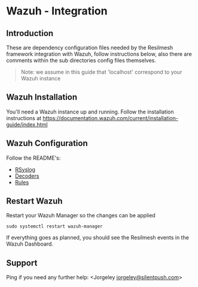 # Wazuh - Integration

## Introduction
These are dependency configuration files needed by the Resilmesh framework integration with Wazuh, follow instructions below, also there are comments within the sub directories config files themselves.

>Note: we assume in this guide that 'localhost' correspond to your Wazuh instance

## Wazuh Installation
You'll need a Wazuh instance up and running. Follow the installation instructions at https://documentation.wazuh.com/current/installation-guide/index.html

## Wazuh Configuration
Follow the README's:
   - [RSyslog](./RSyslog/README.md)
   - [Decoders](./Decoders/README.md)
   - [Rules](./Rules/README.md)

## Restart Wazuh
Restart your Wazuh Manager so the changes can be applied
```shell
sudo systemctl restart wazuh-manager
```
If everything goes as planned, you should see the Resilmesh events in the Wazuh Dashboard.

## Support
Ping if you need any further help: <Jorgeley [jorgeley@silentpush.com](jorgeley@silentpush.com)>
